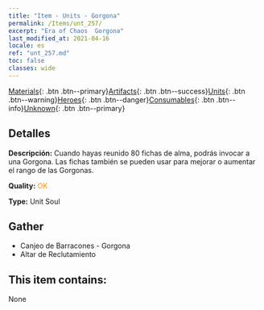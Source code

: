 ```yaml
---
title: "Item - Units - Gorgona"
permalink: /Items/unt_257/
excerpt: "Era of Chaos  Gorgona"
last_modified_at: 2021-04-16
locale: es
ref: "unt_257.md"
toc: false
classes: wide
---
```

 [Materials](/es/Items/){: .btn .btn--primary}[Artifacts](/es/Items/Artifacts/){: .btn .btn--success}[Units](/es/Items/Units/){: .btn .btn--warning}[Heroes](/es/Items/Heroes/){: .btn .btn--danger}[Consumables](/es/Items/Consumables/){: .btn .btn--info}[Unknown](/es/Items/Unknown/){: .btn .btn--primary}

## Detalles
 **Descripción:** Cuando hayas reunido 80 fichas de alma, podrás invocar a una Gorgona. Las fichas también se pueden usar para mejorar o aumentar el rango de las Gorgonas.

 **Quality:** <span style="color: #FF8C00">OK</span>

 **Type:** Unit Soul

## Gather

*    Canjeo de Barracones - Gorgona 
*    Altar de Reclutamiento 

## This item contains:

  None

